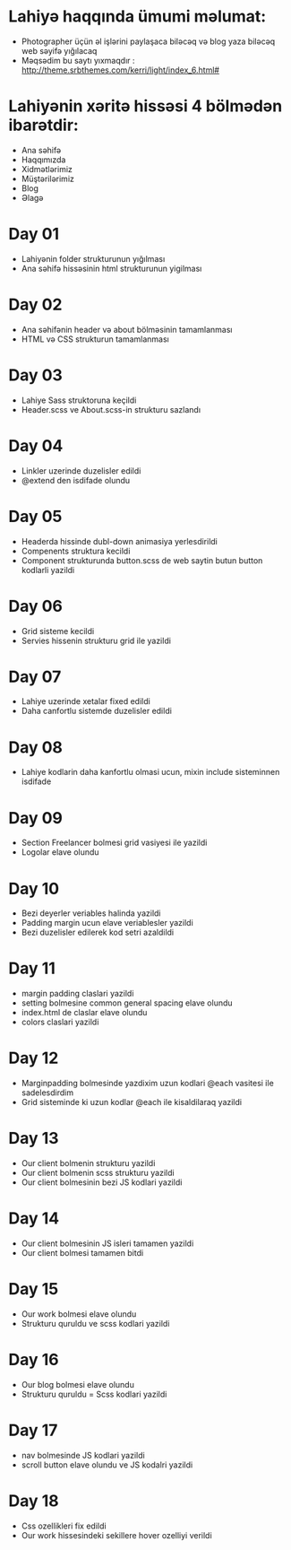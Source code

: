 # Lahiyə haqqında ümumi məlumat:
 - Photographer üçün əl işlərini paylaşaca biləcəq və blog yaza biləcəq web səyifə yığılacaq
 - Məqsədim bu saytı yıxmaqdır : http://theme.srbthemes.com/kerri/light/index_6.html#

# Lahiyənin xəritə hissəsi 4 bölmədən ibarətdir:
- Ana səhifə
- Haqqımızda
- Xidmətlərimiz
- Müştərilərimiz
- Blog
- Əlagə

# Day 01
- Lahiyənin folder strukturunun yığılması
- Ana səhifə hissəsinin html strukturunun yigilması

# Day 02
- Ana səhifənin header və about bölməsinin tamamlanması
- HTML və CSS strukturun tamamlanması

# Day 03
- Lahiye Sass struktoruna keçildi
- Header.scss ve About.scss-in strukturu sazlandı

# Day 04
- Linkler uzerinde duzelisler edildi
- @extend den isdifade olundu

# Day 05
- Headerda hissinde dubl-down animasiya yerlesdirildi
- Compenents struktura kecildi
- Component strukturunda button.scss de web saytin butun button kodlarli yazildi

# Day 06
- Grid sisteme kecildi
- Servies hissenin strukturu grid ile yazildi

# Day 07
- Lahiye uzerinde xetalar fixed edildi
- Daha canfortlu sistemde duzelisler edildi

# Day 08
- Lahiye kodlarin daha kanfortlu olmasi ucun, mixin include sisteminnen isdifade

# Day 09
- Section Freelancer bolmesi grid vasiyesi ile yazildi
- Logolar elave olundu

# Day 10
- Bezi deyerler veriables halinda yazildi
- Padding margin ucun elave veriablesler yazildi
- Bezi duzelisler edilerek kod setri azaldildi

# Day 11
- margin padding claslari yazildi
- setting bolmesine common general spacing elave olundu
- index.html de claslar elave olundu
- colors claslari yazildi

# Day 12
- Marginpadding bolmesinde yazdixim uzun kodlari @each vasitesi ile sadelesdirdim
- Grid sisteminde ki uzun kodlar @each ile kisaldilaraq yazildi

# Day 13
- Our client bolmenin strukturu  yazildi
- Our client bolmenin scss strukturu  yazildi
- Our client bolmesinin bezi  JS kodlari yazildi

# Day 14
- Our client bolmesinin JS isleri tamamen yazildi
- Our client bolmesi tamamen bitdi

# Day 15
- Our work bolmesi elave olundu
- Strukturu quruldu ve scss kodlari yazildi

# Day 16
- Our blog bolmesi elave olundu
- Strukturu quruldu
= Scss kodlari yazildi

# Day 17
- nav bolmesinde JS kodlari yazildi
- scroll button elave olundu ve JS kodalri yazildi

# Day 18
- Css ozellikleri fix edildi
- Our work hissesindeki sekillere hover ozelliyi verildi